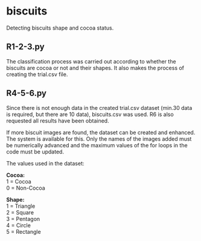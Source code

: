 # biscuits
Detecting biscuits shape and cocoa status.
## R1-2-3.py</br>
The classification process was carried out according to whether the biscuits are cocoa or not and their shapes.
It also makes the process of creating the trial.csv file.</br>

## R4-5-6.py </br>
Since there is not enough data in the created trial.csv dataset (min.30 data is required, but there are 10 data), biscuits.csv was used. R6 is also requested
all results have been obtained. </br>

If more biscuit images are found, the dataset can be created and enhanced.
The system is available for this. Only the names of the images added must be numerically advanced and the maximum values of the for loops in the code must be updated.</br>

The values used in the dataset:</br>

**Cocoa:**</br>
1 = Cocoa</br>
0 = Non-Cocoa</br>

**Shape:**</br>
1 = Triangle</br>
2 = Square</br>
3 = Pentagon</br>
4 = Circle</br>
5 = Rectangle</br>
